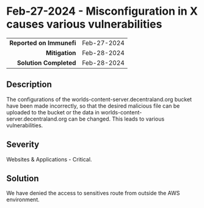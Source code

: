 # Feb-27-2024 - Misconfiguration in X causes various vulnerabilities

|                          |             |
| -----------------------: | :---------- |
| **Reported on Immunefi** | Feb-27-2024 |
|           **Mitigation** | Feb-28-2024 |
|   **Solution Completed** | Feb-28-2024 |

## Description

The configurations of the worlds-content-server.decentraland.org bucket have been made incorrectly, so that the desired malicious file can be uploaded to the bucket or the data in worlds-content-server.decentraland.org can be changed. This leads to various vulnerabilities.

## Severity

Websites & Applications - Critical.

## Solution

We have denied the access to sensitives route from outside the AWS environment.